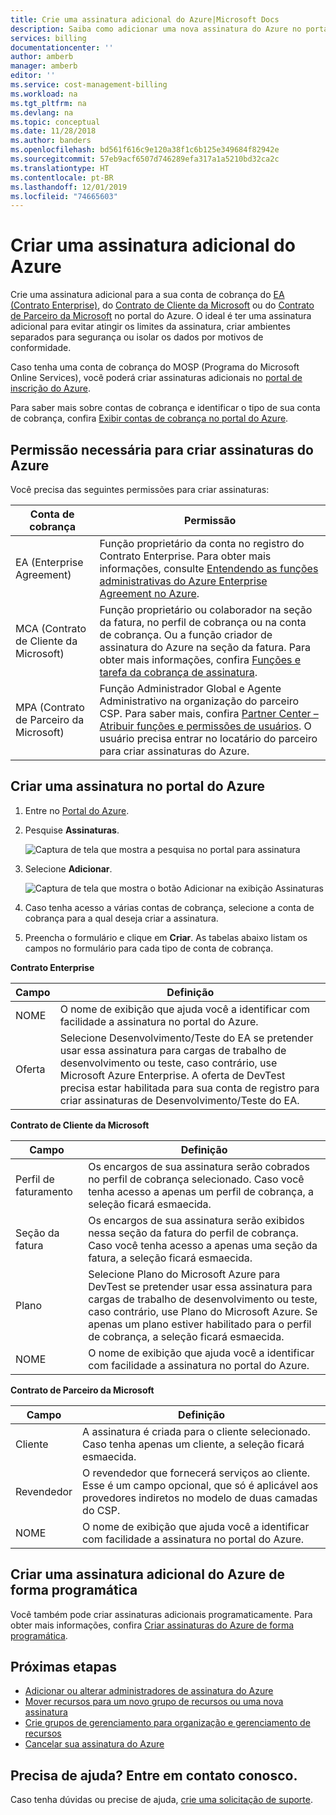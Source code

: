 ```yaml
---
title: Crie uma assinatura adicional do Azure|Microsoft Docs
description: Saiba como adicionar uma nova assinatura do Azure no portal do Azure.
services: billing
documentationcenter: ''
author: amberb
manager: amberb
editor: ''
ms.service: cost-management-billing
ms.workload: na
ms.tgt_pltfrm: na
ms.devlang: na
ms.topic: conceptual
ms.date: 11/28/2018
ms.author: banders
ms.openlocfilehash: bd561f616c9e120a38f1c6b125e349684f82942e
ms.sourcegitcommit: 57eb9acf6507d746289efa317a1a5210bd32ca2c
ms.translationtype: HT
ms.contentlocale: pt-BR
ms.lasthandoff: 12/01/2019
ms.locfileid: "74665603"
---
```

# <a name="create-an-additional-azure-subscription"></a>Criar uma assinatura adicional do Azure

Crie uma assinatura adicional para a sua conta de cobrança do [EA (Contrato Enterprise)](https://azure.microsoft.com/pricing/enterprise-agreement/), do [Contrato de Cliente da Microsoft](https://azure.microsoft.com/pricing/purchase-options/microsoft-customer-agreement/) ou do [Contrato de Parceiro da Microsoft](https://www.microsoft.com/licensing/news/introducing-microsoft-partner-agreement) no portal do Azure. O ideal é ter uma assinatura adicional para evitar atingir os limites da assinatura, criar ambientes separados para segurança ou isolar os dados por motivos de conformidade.

Caso tenha uma conta de cobrança do MOSP (Programa do Microsoft Online Services), você poderá criar assinaturas adicionais no [portal de inscrição do Azure](https://account.azure.com/signup?offer=ms-azr-0003p).

Para saber mais sobre contas de cobrança e identificar o tipo de sua conta de cobrança, confira [Exibir contas de cobrança no portal do Azure](billing-view-all-accounts.md).

## <a name="permission-required-to-create-azure-subscriptions"></a>Permissão necessária para criar assinaturas do Azure

Você precisa das seguintes permissões para criar assinaturas:

|Conta de cobrança  |Permissão  |
|---------|---------|
|EA (Enterprise Agreement) |  Função proprietário da conta no registro do Contrato Enterprise. Para obter mais informações, consulte [Entendendo as funções administrativas do Azure Enterprise Agreement no Azure](billing-understand-ea-roles.md).    |
|MCA (Contrato de Cliente da Microsoft) |  Função proprietário ou colaborador na seção da fatura, no perfil de cobrança ou na conta de cobrança. Ou a função criador de assinatura do Azure na seção da fatura.  Para obter mais informações, confira [Funções e tarefa da cobrança de assinatura](billing-understand-mca-roles.md#subscription-billing-roles-and-tasks).    |
|MPA (Contrato de Parceiro da Microsoft) |   Função Administrador Global e Agente Administrativo na organização do parceiro CSP. Para saber mais, confira [Partner Center – Atribuir funções e permissões de usuários](https://docs.microsoft.com/partner-center/permissions-overview).  O usuário precisa entrar no locatário do parceiro para criar assinaturas do Azure.   |

## <a name="create-a-subscription-in-the-azure-portal"></a>Criar uma assinatura no portal do Azure

1. Entre no [Portal do Azure](https://portal.azure.com).
1. Pesquise **Assinaturas**.

   ![Captura de tela que mostra a pesquisa no portal para assinatura](./media/billing-create-subscription/billing-search-subscription-portal.png)

1. Selecione **Adicionar**.

   ![Captura de tela que mostra o botão Adicionar na exibição Assinaturas](./media/billing-create-subscription/subscription-add.png)

1. Caso tenha acesso a várias contas de cobrança, selecione a conta de cobrança para a qual deseja criar a assinatura.

1. Preencha o formulário e clique em **Criar**. As tabelas abaixo listam os campos no formulário para cada tipo de conta de cobrança.

**Contrato Enterprise**

|Campo  |Definição  |
|---------|---------|
|NOME     | O nome de exibição que ajuda você a identificar com facilidade a assinatura no portal do Azure.  |
|Oferta     | Selecione Desenvolvimento/Teste do EA se pretender usar essa assinatura para cargas de trabalho de desenvolvimento ou teste, caso contrário, use Microsoft Azure Enterprise. A oferta de DevTest precisa estar habilitada para sua conta de registro para criar assinaturas de Desenvolvimento/Teste do EA.|

**Contrato de Cliente da Microsoft**

|Campo  |Definição  |
|---------|---------|
|Perfil de faturamento     | Os encargos de sua assinatura serão cobrados no perfil de cobrança selecionado. Caso você tenha acesso a apenas um perfil de cobrança, a seleção ficará esmaecida.     |
|Seção da fatura     | Os encargos de sua assinatura serão exibidos nessa seção da fatura do perfil de cobrança. Caso você tenha acesso a apenas uma seção da fatura, a seleção ficará esmaecida.  |
|Plano     | Selecione Plano do Microsoft Azure para DevTest se pretender usar essa assinatura para cargas de trabalho de desenvolvimento ou teste, caso contrário, use Plano do Microsoft Azure. Se apenas um plano estiver habilitado para o perfil de cobrança, a seleção ficará esmaecida.  |
|NOME     | O nome de exibição que ajuda você a identificar com facilidade a assinatura no portal do Azure.  |

**Contrato de Parceiro da Microsoft**

|Campo  |Definição  |
|---------|---------|
|Cliente    | A assinatura é criada para o cliente selecionado. Caso tenha apenas um cliente, a seleção ficará esmaecida.  |
|Revendedor    | O revendedor que fornecerá serviços ao cliente. Esse é um campo opcional, que só é aplicável aos provedores indiretos no modelo de duas camadas do CSP. |
|NOME     | O nome de exibição que ajuda você a identificar com facilidade a assinatura no portal do Azure.  |

## <a name="create-an-additional-azure-subscription-programmatically"></a>Criar uma assinatura adicional do Azure de forma programática

Você também pode criar assinaturas adicionais programaticamente. Para obter mais informações, confira [Criar assinaturas do Azure de forma programática](../azure-resource-manager/programmatically-create-subscription.md).

## <a name="next-steps"></a>Próximas etapas

- [Adicionar ou alterar administradores de assinatura do Azure](billing-add-change-azure-subscription-administrator.md)
- [Mover recursos para um novo grupo de recursos ou uma nova assinatura](../azure-resource-manager/resource-group-move-resources.md?toc=/azure/billing/TOC.json)
- [Crie grupos de gerenciamento para organização e gerenciamento de recursos](../governance/management-groups/create.md?toc=/azure/billing/TOC.json)
- [Cancelar sua assinatura do Azure](billing-how-to-cancel-azure-subscription.md)

## <a name="need-help-contact-us"></a>Precisa de ajuda? Entre em contato conosco.

Caso tenha dúvidas ou precise de ajuda, [crie uma solicitação de suporte](https://go.microsoft.com/fwlink/?linkid=2083458).
